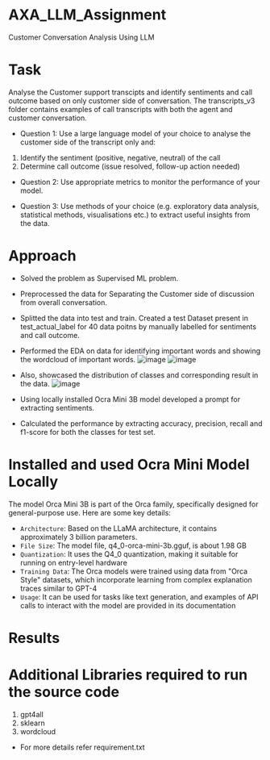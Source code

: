 # AXA_LLM_Assignment
Customer Conversation Analysis Using LLM

# Task 
Analyse the Customer support transcipts and identify sentiments and call outcome based on only customer side of conversation. The transcripts_v3 folder contains examples of call transcripts with both the agent and customer conversation.

* Question 1: Use a large language model of your choice to analyse the customer side of the transcript only and:
1. Identify the sentiment (positive, negative, neutral) of the call
2. Determine call outcome (issue resolved, follow-up action needed)
   
* Question 2: Use appropriate metrics to monitor the performance of your model.

* Question 3: Use methods of your choice (e.g. exploratory data analysis, statistical methods, visualisations etc.)  to extract useful insights from the data. 

# Approach
* Solved the problem as Supervised ML problem.
* Preprocessed the data for Separating the Customer side of discussion from overall conversation.
* Splitted the data into test and train. Created a test Dataset present in test_actual_label for 40 data poitns by manually labelled for sentiments and call outcome.
* Performed the EDA on data for identifying important words and showing the wordcloud of important words.
  ![image](https://github.com/user-attachments/assets/33e978da-9152-4c97-bc82-edcb18dc58cd)
  ![image](https://github.com/user-attachments/assets/b2257c29-47c5-4d0d-a13c-8cd99ed280ea)

* Also, showcased the distribution of classes and corresponding result in the data. ![image](https://github.com/user-attachments/assets/59c35110-ff41-444c-a9db-02f2354aef0f)
* Using locally installed Ocra Mini 3B model developed a prompt for extracting sentiments.
* Calculated the performance by extracting accuracy, precision, recall and f1-score for both the classes for test set.

# Installed and used Ocra Mini Model Locally
The model Orca Mini 3B is part of the Orca family, specifically designed for general-purpose use. Here are some key details:

* `Architecture`: Based on the LLaMA architecture, it contains approximately 3 billion parameters.
* `File Size`: The model file, q4_0-orca-mini-3b.gguf, is about 1.98 GB​
* `Quantization`: It uses the Q4_0 quantization, making it suitable for running on entry-level hardware​
* `Training Data`: The Orca models were trained using data from "Orca Style" datasets, which incorporate learning from complex explanation traces similar to GPT-4​
* `Usage`: It can be used for tasks like text generation, and examples of API calls to interact with the model are provided in its documentation​

# Results 

# Additional Libraries required to run the source code
1. gpt4all
2. sklearn
3. wordcloud
  * For more details refer requirement.txt
    


